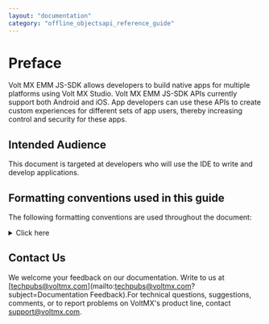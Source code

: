 ```yaml
---
layout: "documentation"
category: "offline_objectsapi_reference_guide"
---
```

                              


Preface
=======

Volt MX  EMM JS-SDK allows developers to build native apps for multiple platforms using Volt MX Studio. Volt MX EMM JS-SDK APIs currently support both Android and iOS. App developers can use these APIs to create custom experiences for different sets of app users, thereby increasing control and security for these apps.

Intended Audience
-----------------

This document is targeted at developers who will use the IDE to write and develop applications.

Formatting conventions used in this guide
-----------------------------------------

The following formatting conventions are used throughout the document:


<details close markdown="block"><summary>Click here</summary>
 
| Conventions | Explanation |
| --- | --- |
| Monospace | User input text, system prompts and responses File Path Commands Program Code File Names |
| _Italic_ | Emphasis Names of Books and Documents New Terminology |
| **Bold** | Windows Menus Buttons Icons Fields Tabs Folders |
| [URL](#) | Active link to a URL. |
| _Note_ | Provides helpful hints or additional information. |
| _Important_ | Highlights actions or information that might cause problems to systems or data. |

</details>

Contact Us
----------

We welcome your feedback on our documentation. Write to us at [techpubs@voltmx.com](mailto:techpubs@voltmx.com?subject=Documentation Feedback).For technical questions, suggestions, comments, or to report problems on VoltMX's product line, contact [support@voltmx.com](mailto:support@voltmx.com).
